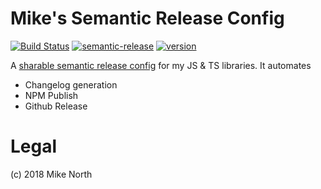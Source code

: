 # Mike's Semantic Release Config

[![Build Status](https://travis-ci.org/mike-works/workshop-semantic-release-config.svg?branch=master)](https://travis-ci.org/mike-works/workshop-semantic-release-config)
[![semantic-release](https://img.shields.io/badge/%20%20%F0%9F%93%A6%F0%9F%9A%80-semantic--release-e10079.svg)](https://github.com/semantic-release/semantic-release)
[![version](https://img.shields.io/npm/v/@mike-works/workshop-semantic-release-config.svg)](https://www.npmjs.com/package/@mike-works/workshop-semantic-release-config)

A [sharable semantic release config](https://semantic-release.gitbook.io/semantic-release/extending/shareable-configurations-list) for my JS & TS libraries. It automates

* Changelog generation
* NPM Publish
* Github Release

# Legal

(c) 2018 Mike North

